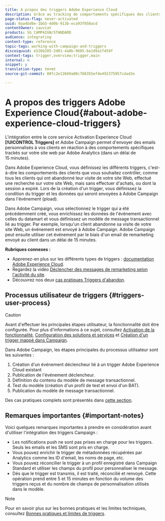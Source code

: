 ```yaml
---
title: A propos des triggers Adobe Experience Cloud
description: Grâce au tracking de comportements spécifiques des clients avec Adobe Analytics, vous pouvez maintenant leur envoyer des emails personnalisés dans Adobe Campaign.
page-status-flag: never-activated
uuid: 0aa4bd6e-1bb5-4d0b-913b-eca93f050acd
contentOwner: sauviat
products: SG_CAMPAIGN/STANDARD
audience: integrating
content-type: reference
topic-tags: working-with-campaign-and-triggers
discoiquuid: e526b205-2d01-4a8b-9685-ba1d9a1f459f
context-tags: trigger,overview;trigger,main
internal: n
snippet: y
translation-type: tm+mt
source-git-commit: 00fc2e12669a00c788355ef4e492375957cdad2e

---
```



# A propos des triggers Adobe Experience Cloud{#about-adobe-experience-cloud-triggers}

L'intégration entre le core service Activation Experience Cloud **[!UICONTROL Triggers]** et Adobe Campaign permet d'envoyer des emails personnalisés à vos clients en réaction à des comportements spécifiques trackés sur votre site web par Adobe Analytics (dans un délai de 15 minutes).

Dans Adobe Experience Cloud, vous définissez les différents triggers, c'est-à-dire les comportements des clients que vous souhaitez contrôler, comme tous les clients qui ont abandonné leur visite de votre site Web, effectué une recherche sur votre site Web, mais sans effectuer d'achats, ou dont la session a expiré. Lors de la création d'un trigger, vous définissez la condition du trigger et les données qui seront envoyées à Adobe Campaign dans l'événement (pload).

Dans Adobe Campaign, vous sélectionnez le trigger qui a été précédemment créé, vous enrichissez les données de l'événement avec celles du datamart et vous définissez un modèle de message transactionnel lié au trigger. Par exemple, lorsqu'un client abandonne sa visite de votre site Web, un événement est envoyé à Adobe Campaign. Adobe Campaign peut ensuite utiliser cet événement par le biais d'un email de remarketing envoyé au client dans un délai de 15 minutes.

**Rubriques connexes :**

* Apprenez-en plus sur les différents types de triggers : [documentation Adobe Experience Cloud](https://marketing.adobe.com/resources/help/en_US/mcloud/triggers.html).
* Regardez la vidéo [Déclencher des messages de remarketing selon l'activité du site](https://helpx.adobe.com/marketing-cloud/how-to/email-marketing.html#step-two).
* Découvrez nos deux [cas pratiques Triggers d'abandon](../../integrating/using/abandonment-triggers-use-cases.md).

## Processus utilisateur de triggers   {#triggers-user-process}

>[!CAUTION]
>
>Avant d'effectuer les principales étapes utilisateur, la fonctionnalité doit être configurée. Pour plus d'informations à ce sujet, consultez [Activation de la fonctionnalité](../../integrating/using/configuring-triggers-in-experience-cloud.md#activating-the-functionality), [Configuration des solutions et services](../../integrating/using/configuring-triggers-in-experience-cloud.md#configuring-solutions-and-services) et [Création d'un trigger mappé dans Campaign](../../integrating/using/using-triggers-in-campaign.md#creating-a-mapped-trigger-in-campaign).

Dans Adobe Campaign, les étapes principales du processus utilisateur sont les suivantes :

1. Création d'un événement déclencheur lié à un trigger Adobe Experience Cloud existant
1. Publication de l'événement déclencheur.
1. Définition du contenu du modèle de message transactionnel.
1. Test du modèle (création d'un profil de test et envoi d'un BAT).
1. Publication du modèle de message transactionnel.

Des cas pratiques complets sont présentés dans [cette section](../../integrating/using/abandonment-triggers-use-cases.md).

## Remarques importantes   {#important-notes}

Voici quelques remarques importantes à prendre en considération avant d'utiliser l'intégration des triggers Campaign :

* Les notifications push ne sont pas prises en charge pour les triggers. Seuls les emails et les SMS sont pris en charge.
* Vous pouvez enrichir le trigger de métadonnées récupérées par Analytics comme les ID d'email, les noms de page, etc.
* Vous pouvez réconcilier le trigger à un profil enregistré dans Campaign Standard et utiliser les champs du profil pour personnaliser le message.
* Dès que le trigger est transmis, il est traité, réconcilié et renvoyé. Cette opération prend entre 5 et 15 minutes en fonction du volume des triggers reçus et du nombre de champs de personnalisation utilisés dans le modèle.

>[!NOTE]
>
>Pour en savoir plus sur les bonnes pratiques et les limites techniques, consultez [Bonnes pratiques et limites de triggers](../../integrating/using/configuring-triggers-in-experience-cloud.md#triggers-best-practices-and-limitations).

